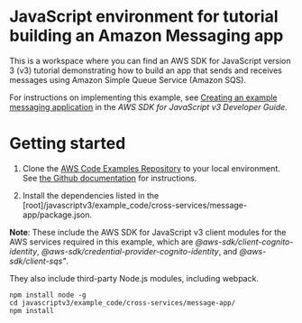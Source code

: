 # JavaScript environment for tutorial building an Amazon Messaging app
This is a workspace where you can find an AWS SDK for JavaScript version 3 (v3) tutorial demonstrating how to build an app 
that sends and receives messages using Amazon Simple Queue Service (Amazon SQS).

For instructions on implementing this example, see [Creating an example messaging application](https://docs.aws.amazon.com/sdk-for-javascript/v3/developer-guide/messaging-app.html) in the *AWS SDK for JavaScript v3 Developer Guide*.

# Getting started

1. Clone the [AWS Code Examples Repository](https://github.com/awsdocs/aws-doc-sdk-examples) to your local environment. 
See [the Github documentation](https://docs.github.com/en/github/creating-cloning-and-archiving-repositories/cloning-a-repository) for 
instructions.

1. Install the dependencies listed in the [root]/javascriptv3/example_code/cross-services/message-app/package.json.

**Note**: These include the AWS SDK for JavaScript v3 client modules for the AWS services required in this example, 
which are *@aws-sdk/client-cognito-identity*,  *@aws-sdk/credential-provider-cognito-identity*, and *@aws-sdk/client-sqs"*.

They also include third-party Node.js modules, including webpack.
```
npm install node -g 
cd javascriptv3/example_code/cross-services/message-app/
npm install
```
